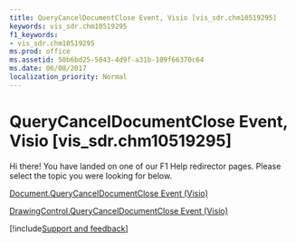 ```yaml
---
title: QueryCancelDocumentClose Event, Visio [vis_sdr.chm10519295]
keywords: vis_sdr.chm10519295
f1_keywords:
- vis_sdr.chm10519295
ms.prod: office
ms.assetid: 50b6bd25-5043-4d9f-a31b-109f66370c64
ms.date: 06/08/2017
localization_priority: Normal
---
```



# QueryCancelDocumentClose Event, Visio [vis_sdr.chm10519295]

Hi there! You have landed on one of our F1 Help redirector pages. Please select the topic you were looking for below.

[Document.QueryCancelDocumentClose Event (Visio)](http://msdn.microsoft.com/library/e00d4708-24dd-3a35-c986-54464a028a6b%28Office.15%29.aspx)

[DrawingControl.QueryCancelDocumentClose Event (Visio)](http://msdn.microsoft.com/library/f5072662-0b59-ae8d-6cb5-71b9ffd37dd2%28Office.15%29.aspx)

[!include[Support and feedback](~/includes/feedback-boilerplate.md)]